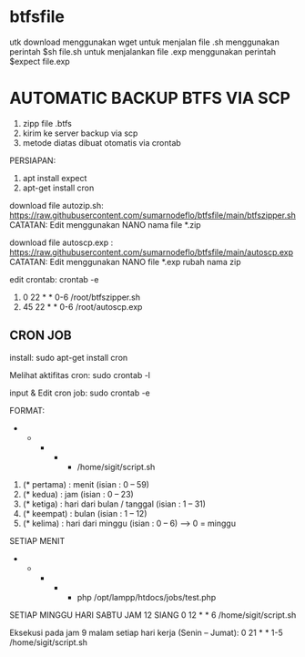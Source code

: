 # btfsfile
utk download menggunakan wget 
untuk menjalan file .sh menggunakan perintah $sh file.sh
untuk menjalankan file .exp menggunakan perintah $expect file.exp

AUTOMATIC BACKUP BTFS VIA SCP
=============================
1. zipp file .btfs
2. kirim ke server backup via scp
3. metode diatas dibuat otomatis via crontab


PERSIAPAN:
1. apt install expect
2. apt-get install cron

download file autozip.sh:
https://raw.githubusercontent.com/sumarnodeflo/btfsfile/main/btfszipper.sh
CATATAN: Edit menggunakan NANO nama file *.zip

download file autoscp.exp :
https://raw.githubusercontent.com/sumarnodeflo/btfsfile/main/autoscp.exp
CATATAN: Edit menggunakan NANO file *.exp rubah nama zip

edit crontab:
crontab -e
1. 0 22 * * 0-6 /root/btfszipper.sh
2. 45 22 * * 0-6 /root/autoscp.exp

CRON JOB
------------
install:
sudo apt-get install cron

Melihat aktifitas cron:
sudo crontab -l

input & Edit cron job:
sudo crontab -e

FORMAT:
* * * * * /home/sigit/script.sh
1. (* pertama) : menit (isian : 0 – 59)
2. (* kedua) : jam (isian : 0 – 23)
3. (* ketiga) : hari dari bulan / tanggal (isian : 1 – 31)
4. (* keempat) : bulan (isian : 1 – 12)
5. (* kelima) : hari dari minggu (isian : 0 – 6) –> 0 = minggu

SETIAP MENIT
* * * * * php /opt/lampp/htdocs/jobs/test.php

SETIAP MINGGU HARI SABTU JAM 12 SIANG
0 12 * * 6 /home/sigit/script.sh

Eksekusi pada jam 9 malam setiap hari kerja (Senin – Jumat):
0 21 * * 1-5 /home/sigit/script.sh

